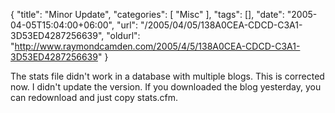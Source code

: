 {
	"title": "Minor Update",
	"categories": [
		"Misc"
	],
	"tags": [],
	"date": "2005-04-05T15:04:00+06:00",
	"url": "/2005/04/05/138A0CEA-CDCD-C3A1-3D53ED4287256639",
	"oldurl": "http://www.raymondcamden.com/2005/4/5/138A0CEA-CDCD-C3A1-3D53ED4287256639"
}

The stats file didn't work in a database with multiple blogs. This is corrected now. I didn't update the version. If you downloaded the blog yesterday, you can redownload and just copy stats.cfm.